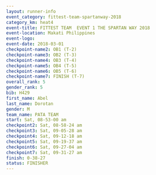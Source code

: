```yaml
---
layout: runner-info 
event_category: fittest-team-spartanway-2018 
category_km: heat4 
event-title: FITTEST TEAM  EVENT 1 THE SPARTAN WAY 2018 
event-location: Makati Philippines 
event-logo: 
event-date: 2018-03-01 
checkpoint-name2: OB1 (T-2) 
checkpoint-name3: OB2 (T-3) 
checkpoint-name4: OB3 (T-4) 
checkpoint-name5: OB4 (T-5) 
checkpoint-name6: OB5 (T-6) 
checkpoint-name7: FINISH (T-7) 
overall_rank: 5
gender_rank: 5
bib: H429
first_name: Abel
last_name: Dorotan
gender: M
team_name: PATA TEAM
start: Sat, 08-53-00 am
checkpoint2: Sat, 08-58-24 am
checkpoint3: Sat, 09-05-28 am
checkpoint4: Sat, 09-12-18 am
checkpoint5: Sat, 09-19-37 am
checkpoint6: Sat, 09-27-04 am
checkpoint7: Sat, 09-31-27 am
finish: 0-38-27
status: FINISHER
---
```

